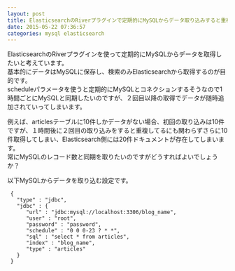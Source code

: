 ```yaml
---
layout: post
title: ElasticsearchのRiverプラグインで定期的にMySQLからデータ取り込みすると重複する
date: 2015-05-22 07:36:57
categories: mysql elasticsearch
---
```

<p>ElasticsearchのRiverプラグインを使って定期的にMySQLからデータを取得したいと考えています。<br>
基本的にデータはMySQLに保存し、検索のみElasticsearchから取得するのが目的です。<br>
scheduleパラメータを使うと定期的にMySQLとコネクションするそうなので1時間ごとにMySQLと同期したいのですが、２回目以降の取得でデータが随時追加されていってしまいます。</p>

<p>例えば、articlesテーブルに10件しかデータがない場合、初回の取り込みは10件ですが、１時間後に２回目の取り込みをすると重複してるにも関わらずさらに10件取得してしまい、Elasticsearch側には20件ドキュメントが存在してしまいます。<br>
常にMySQLのレコード数と同期を取りたいのですがどうすればよいでしょうか？</p>

<p>以下MySQLからデータを取り込む設定です。</p>

```
 {
   "type" : "jdbc",
   "jdbc" : {
      "url" : "jdbc:mysql://localhost:3306/blog_name",
      "user" : "root",
      "password" : "password",
      "schedule" : "0 0 0-23 ? * *",
      "sql" : "select * from articles",
      "index" : "blog_name",
      "type" : "articles"
   }
 }
```
